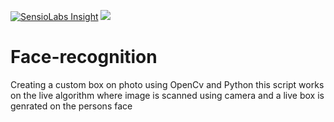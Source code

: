 [![SensioLabs Insight](https://img.shields.io/badge/package%20v1.0-Complete-brightgreen.svg)](https://github.com/DevelopedByAnurag/Face-recognition/)    <a href=''><img src='https://img.shields.io/badge/Donation-Payumoney-green.svg' /></a></div> 

# Face-recognition

Creating a custom box on photo using OpenCv and Python this script works on the live algorithm where image is scanned using camera and a live box is genrated on the persons face

